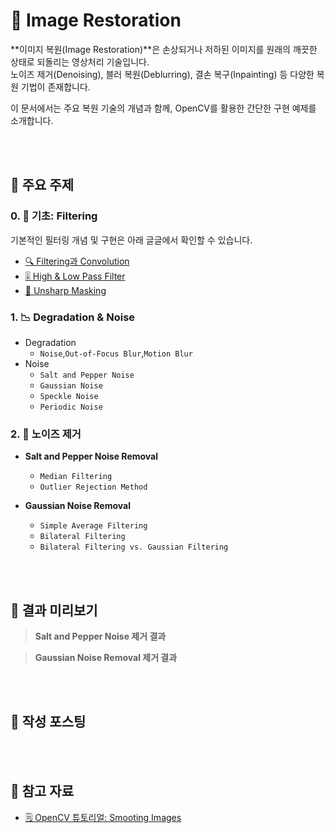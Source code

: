 # 🧼 Image Restoration

**이미지 복원(Image Restoration)**은 손상되거나 저하된 이미지를 원래의 깨끗한 상태로 되돌리는 영상처리 기술입니다.  
노이즈 제거(Denoising), 블러 복원(Deblurring), 결손 복구(Inpainting) 등 다양한 복원 기법이 존재합니다.

이 문서에서는 주요 복원 기술의 개념과 함께, OpenCV를 활용한 간단한 구현 예제를 소개합니다.

<br><br>
## 📂 주요 주제

### 0. 🧱 기초: Filtering  
기본적인 필터링 개념 및 구현은 아래 글글에서 확인할 수 있습니다.  
- [🔍 Filtering과 Convolution](https://he-kate1130.tistory.com/139)  
- [🎚️ High & Low Pass Filter](https://he-kate1130.tistory.com/140)
- [🤺 Unsharp Masking](https://he-kate1130.tistory.com/141)

### 1. 📉 Degradation & Noise
- Degradation
    - `Noise`,`Out-of-Focus Blur`,`Motion Blur`
- Noise
    - `Salt and Pepper Noise`
    - `Gaussian Noise`
    - `Speckle Noise`
    - `Periodic Noise`

### 2. 🧪 노이즈 제거 
- **Salt and Pepper Noise Removal**  
  - `Median Filtering`
  - `Outlier Rejection Method`

- **Gaussian Noise Removal**  
  - `Simple Average Filtering`
  - `Bilateral Filtering`
  - `Bilateral Filtering vs. Gaussian Filtering`


<br><br>
## 📌 결과 미리보기
> **Salt and Pepper Noise 제거 결과**

> **Gaussian Noise Removal 제거 결과**


<br><br>
## 🔗 작성 포스팅


<br><br>
## 📖 참고 자료
- [🗒️ OpenCV 튜토리얼: Smooting Images](https://docs.opencv.org/4.11.0/dc/dd3/tutorial_gausian_median_blur_bilateral_filter.html)